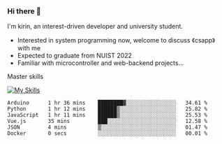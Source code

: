 ### Hi there 👋

<!--
**codeYongqi/codeYongqi** is a ✨ _special_ ✨ repository because its `README.md` (this file) appears on your GitHub profile.

Here are some ideas to get you started:

- 🔭 I’m currently working on ...
- 🌱 I’m currently learning ...
- 👯 I’m looking to collaborate on ...
- 🤔 I’m looking for help with ...
- 💬 Ask me about ...
- 📫 How to reach me: ...
- 😄 Pronouns: ...
- ⚡ Fun fact: ...
-->
I'm kirin, an interest-driven developer and university student.
- Interested in system programming now, welcome to discuss 《csapp》 with me
- Expected to graduate from NUIST 2022
- Familiar with microcontroller and web-backend projects...

Master skills

[![My Skills](https://skillicons.dev/icons?i=nodejs,java,js,html,vue,docker,vim,linux,git)](https://skillicons.dev)

<!--START_SECTION:waka-->

```text
Arduino      1 hr 36 mins    ████████▓░░░░░░░░░░░░░░░░   34.61 %
Python       1 hr 12 mins    ██████▒░░░░░░░░░░░░░░░░░░   25.82 %
JavaScript   1 hr 11 mins    ██████▒░░░░░░░░░░░░░░░░░░   25.53 %
Vue.js       35 mins         ███░░░░░░░░░░░░░░░░░░░░░░   12.58 %
JSON         4 mins          ▒░░░░░░░░░░░░░░░░░░░░░░░░   01.47 %
Docker       0 secs          ░░░░░░░░░░░░░░░░░░░░░░░░░   00.01 %
```

<!--END_SECTION:waka-->


